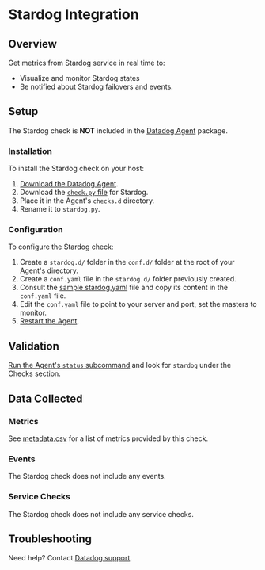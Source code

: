 # Stardog Integration

## Overview

Get metrics from Stardog service in real time to:

* Visualize and monitor Stardog states
* Be notified about Stardog failovers and events.


## Setup

The Stardog check is **NOT** included in the [Datadog Agent][1] package.

### Installation

To install the Stardog check on your host:

1. [Download the Datadog Agent][1].
2. Download the [`check.py` file][2] for Stardog.
3. Place it in the Agent's `checks.d` directory.
4. Rename it to `stardog.py`.

### Configuration

To configure the Stardog check: 

1. Create a `stardog.d/` folder in the `conf.d/` folder at the root of your Agent's directory. 
2. Create a `conf.yaml` file in the `stardog.d/` folder previously created.
3. Consult the [sample stardog.yaml][2] file and copy its content in the `conf.yaml` file.
4. Edit the `conf.yaml` file to point to your server and port, set the masters to monitor.
5. [Restart the Agent][3].

## Validation

[Run the Agent's `status` subcommand][4] and look for `stardog` under the Checks section.

## Data Collected
### Metrics
See [metadata.csv][5] for a list of metrics provided by this check.

### Events
The Stardog check does not include any events.

### Service Checks
The Stardog check does not include any service checks.

## Troubleshooting
Need help? Contact [Datadog support][6].

[1]: https://app.datadoghq.com/account/settings#agent
[2]: https://github.com/DataDog/integrations-extras/blob/master/stardog/conf.yaml.example
[3]: https://docs.datadoghq.com/agent/faq/agent-commands/#start-stop-restart-the-agent
[4]: https://docs.datadoghq.com/agent/faq/agent-commands/#agent-status-and-information
[5]: https://github.com/DataDog/integrations-extras/blob/master/stardog/metadata.csv
[6]: http://docs.datadoghq.com/help/
